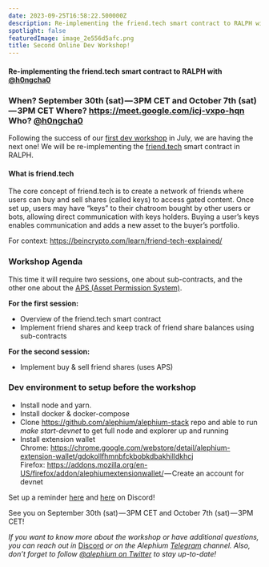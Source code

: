 ```yaml
---
date: 2023-09-25T16:58:22.500000Z
description: Re-implementing the friend.tech smart contract to RALPH with @h0ngcha0
spotlight: false
featuredImage: image_2e556d5afc.png
title: Second Online Dev Workshop!
---
```


#### Re-implementing the friend.tech smart contract to RALPH with <a href="https://github.com/h0ngcha0" >@h0ngcha0</a>

### When? September 30th (sat) — 3PM CET and October 7th (sat) — 3PM CET Where? <a href="https://meet.google.com/icj-vxpo-hqn" rel="nofollow noopener">https://meet.google.com/icj-vxpo-hqn</a> Who? <a href="https://github.com/h0ngcha0">@h0ngcha0</a>

Following the success of our <a href="/news/post/first-developer-workshop-build-a-token-faucet-a6bb2aa7bf68" >first dev workshop</a> in July, we are having the next one! We will be re-implementing the <a href="http://friend.tech" >friend.tech</a> smart contract in RALPH.

#### What is friend.tech

The core concept of friend.tech is to create a network of friends where users can buy and sell shares (called keys) to access gated content. Once set up, users may have “keys” to their chatroom bought by other users or bots, allowing direct communication with keys holders. Buying a user’s keys enables communication and adds a new asset to the buyer’s portfolio.

For context: <a href="https://beincrypto.com/learn/friend-tech-explained/" >https://beincrypto.com/learn/friend-tech-explained/</a>

### Workshop Agenda

This time it will require two sessions, one about sub-contracts, and the other one about the <a href="/news/post/alephiums-aps-eliminating-evm-token-approval-risks-5407e7e70a33" >APS (Asset Permission System)</a>.

**For the first session:**

- Overview of the friend.tech smart contract
- Implement friend shares and keep track of friend share balances using sub-contracts

**For the second session:**

- Implement buy & sell friend shares (uses APS)

### Dev environment to setup before the workshop

- Install node and yarn.
- Install docker & docker-compose
- Clone <a href="https://github.com/alephium/alephium-stack" >https://github.com/alephium/alephium-stack</a> repo and able to run _make start-devnet_ to get full node and explorer up and running
- <span id="7e39">Install extension wallet  
  Chrome: <a href="https://chrome.google.com/webstore/detail/alephium-extension-wallet/gdokollfhmnbfckbobkdbakhilldkhcj" >https://chrome.google.com/webstore/detail/alephium-extension-wallet/gdokollfhmnbfckbobkdbakhilldkhcj</a>  
  Firefox: <a href="https://addons.mozilla.org/en-US/firefox/addon/alephiumextensionwallet/" >https://addons.mozilla.org/en-US/firefox/addon/alephiumextensionwallet/</a> — Create an account for devnet</span>

Set up a reminder <a href="https://discord.gg/2sKnh3mR?event=1155909824341606490" >here</a> and <a href="https://discord.gg/2sKnh3mR?event=1155910155012145223" >here</a> on Discord!

See you on September 30th (sat) — 3PM CET and October 7th (sat) — 3PM CET!

_If you want to know more about the workshop or have additional questions, you can reach out in_ [Discord](/discord) _or on the Alephium_ <a href="https://t.me/alephiumgroup" ><em>Telegram</em></a> _channel. Also, don’t forget to follow_ <a href="https://twitter.com/alephium" ><em>@alephium on Twitter</em></a> _to stay up-to-date!_

